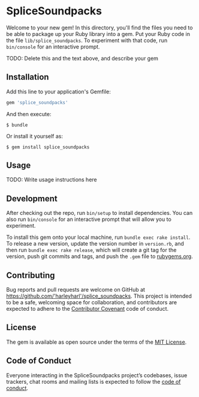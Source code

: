 # SpliceSoundpacks

Welcome to your new gem! In this directory, you'll find the files you need to be able to package up your Ruby library into a gem. Put your Ruby code in the file `lib/splice_soundpacks`. To experiment with that code, run `bin/console` for an interactive prompt.

TODO: Delete this and the text above, and describe your gem

## Installation

Add this line to your application's Gemfile:

```ruby
gem 'splice_soundpacks'
```

And then execute:

    $ bundle

Or install it yourself as:

    $ gem install splice_soundpacks

## Usage

TODO: Write usage instructions here

## Development

After checking out the repo, run `bin/setup` to install dependencies. You can also run `bin/console` for an interactive prompt that will allow you to experiment.

To install this gem onto your local machine, run `bundle exec rake install`. To release a new version, update the version number in `version.rb`, and then run `bundle exec rake release`, which will create a git tag for the version, push git commits and tags, and push the `.gem` file to [rubygems.org](https://rubygems.org).

## Contributing

Bug reports and pull requests are welcome on GitHub at https://github.com/'harleyharl'/splice_soundpacks. This project is intended to be a safe, welcoming space for collaboration, and contributors are expected to adhere to the [Contributor Covenant](http://contributor-covenant.org) code of conduct.

## License

The gem is available as open source under the terms of the [MIT License](https://opensource.org/licenses/MIT).

## Code of Conduct

Everyone interacting in the SpliceSoundpacks project’s codebases, issue trackers, chat rooms and mailing lists is expected to follow the [code of conduct](https://github.com/'harleyharl'/splice_soundpacks/blob/master/CODE_OF_CONDUCT.md).
